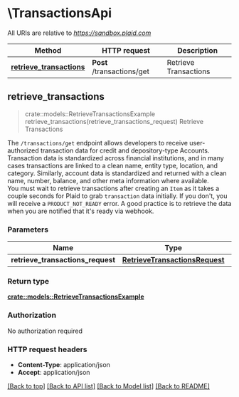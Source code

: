 # \TransactionsApi

All URIs are relative to *https://sandbox.plaid.com*

Method | HTTP request | Description
------------- | ------------- | -------------
[**retrieve_transactions**](TransactionsApi.md#retrieve_transactions) | **Post** /transactions/get | Retrieve Transactions



## retrieve_transactions

> crate::models::RetrieveTransactionsExample retrieve_transactions(retrieve_transactions_request)
Retrieve Transactions

The `/transactions/get` endpoint allows developers to receive user-authorized transaction data for credit and depository-type Accounts. Transaction data is standardized across financial institutions, and in many cases transactions are linked to a clean name, entity type, location, and category. Similarly, account data is standardized and returned with a clean name, number, balance, and other meta information where available.   <br />  You must wait to retrieve transactions after creating an `Item` as it takes a couple seconds for Plaid to grab `transaction` data initially. If you don't, you will receive a `PRODUCT_NOT_READY` error. A good practice is to retrieve the data when you are notified that it's ready via webhook.

### Parameters


Name | Type | Description  | Required | Notes
------------- | ------------- | ------------- | ------------- | -------------
**retrieve_transactions_request** | [**RetrieveTransactionsRequest**](RetrieveTransactionsRequest.md) |  | [required] |

### Return type

[**crate::models::RetrieveTransactionsExample**](RetrieveTransactionsExample.md)

### Authorization

No authorization required

### HTTP request headers

- **Content-Type**: application/json
- **Accept**: application/json

[[Back to top]](#) [[Back to API list]](../README.md#documentation-for-api-endpoints) [[Back to Model list]](../README.md#documentation-for-models) [[Back to README]](../README.md)

